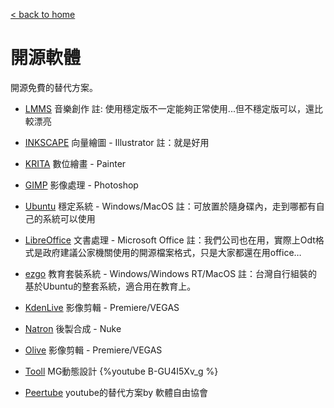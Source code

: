 [< back to home](README.md)

開源軟體
===

開源免費的替代方案。

- [LMMS](https://lmms.io/) 音樂創作
註: 使用穩定版不一定能夠正常使用...但不穩定版可以，還比較漂亮

- [INKSCAPE](https://inkscape.org/zh-hant/) 向量繪圖 - Illustrator
註：就是好用

- [KRITA](https://krita.org/zh/) 數位繪畫 - Painter


- [GIMP](https://www.gimp.org/) 影像處理 - Photoshop


- [Ubuntu](https://www.ubuntu-tw.org/modules/tinyd0/) 穩定系統 - Windows/MacOS
註：可放置於隨身碟內，走到哪都有自己的系統可以使用

- [LibreOffice](https://zh-tw.libreoffice.org) 文書處理 - Microsoft Office
註：我們公司也在用，實際上Odt格式是政府建議公家機關使用的開源檔案格式，只是大家都還在用office…

- [ezgo](https://ezgo.westart.tw) 教育套裝系統 - Windows/Windows RT/MacOS
註：台灣自行組裝的基於Ubuntu的整套系統，適合用在教育上。

- [KdenLive](https://kdenlive.org/en/) 影像剪輯 - Premiere/VEGAS

- [Natron](https://natrongithub.github.io) 後製合成 - Nuke

- [Olive](https://www.olivevideoeditor.org/download.php) 影像剪輯 - Premiere/VEGAS
- [Tooll](http://www.tooll.io/) MG動態設計
{%youtube B-GU4I5Xv_g %}

- [Peertube](https://peertube.slat.org/) youtube的替代方案by 軟體自由協會
